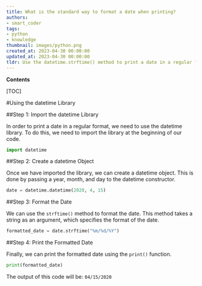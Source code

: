 ```yaml
---
title: What is the standard way to format a date when printing?
authors:
- smart_coder
tags:
- python
- knowledge
thumbnail: images/python.png
created_at: 2023-04-30 00:00:00
updated_at: 2023-04-30 00:00:00
tldr: Use the datetime.strftime() method to print a date in a regular format in Python.
---
```


**Contents**

[TOC]

#Using the datetime Library

##Step 1: Import the datetime Library

In order to print a date in a regular format, we need to use the datetime library. To do this, we need to import the library at the beginning of our code. 

```python
import datetime
```

##Step 2: Create a datetime Object

Once we have imported the library, we can create a datetime object. This is done by passing a year, month, and day to the datetime constructor. 

```python
date = datetime.datetime(2020, 4, 15)
```

##Step 3: Format the Date

We can use the `strftime()` method to format the date. This method takes a string as an argument, which specifies the format of the date. 

```python
formatted_date = date.strftime("%m/%d/%Y")
```

##Step 4: Print the Formatted Date

Finally, we can print the formatted date using the `print()` function. 

```python
print(formatted_date)
```

The output of this code will be: `04/15/2020`
